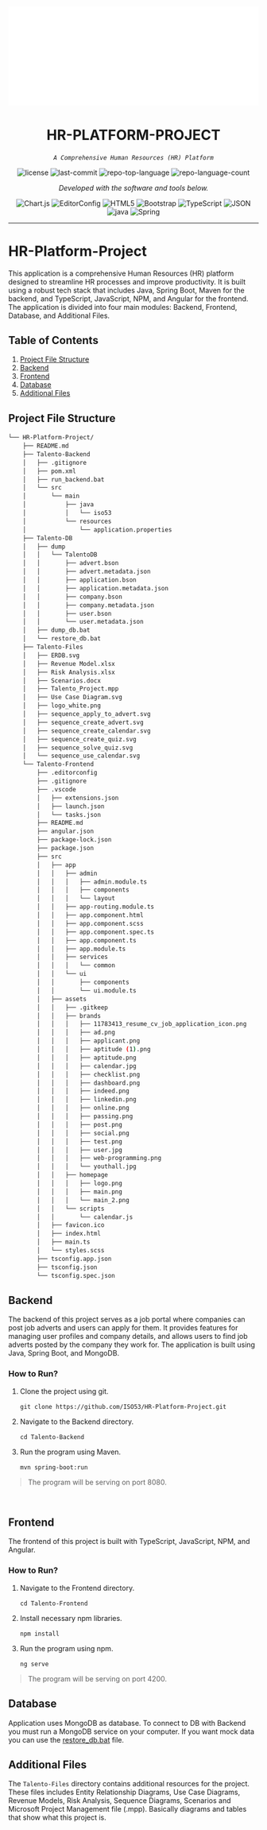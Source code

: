 <p align="center">
  <img src="Talento-Files/logo_white.png"/>
</p>
<p align="center">
    <h1 align="center">HR-PLATFORM-PROJECT</h1>
</p>
<p align="center">
    <em><code>A Comprehensive Human Resources (HR) Platform</code></em>
</p>
<p align="center">
	<img src="https://img.shields.io/github/license/ISO53/HR-Platform-Project?style=flat&color=0080ff" alt="license">
	<img src="https://img.shields.io/github/last-commit/ISO53/HR-Platform-Project?style=flat&logo=git&logoColor=white&color=0080ff" alt="last-commit">
	<img src="https://img.shields.io/github/languages/top/ISO53/HR-Platform-Project?style=flat&color=0080ff" alt="repo-top-language">
	<img src="https://img.shields.io/github/languages/count/ISO53/HR-Platform-Project?style=flat&color=0080ff" alt="repo-language-count">
<p>
<p align="center">
		<em>Developed with the software and tools below.</em>
</p>
<p align="center">
	<img src="https://img.shields.io/badge/Chart.js-FF6384.svg?style=flat&logo=chartdotjs&logoColor=white" alt="Chart.js">
	<img src="https://img.shields.io/badge/EditorConfig-FEFEFE.svg?style=flat&logo=EditorConfig&logoColor=black" alt="EditorConfig">
	<img src="https://img.shields.io/badge/HTML5-E34F26.svg?style=flat&logo=HTML5&logoColor=white" alt="HTML5">
	<img src="https://img.shields.io/badge/Bootstrap-7952B3.svg?style=flat&logo=Bootstrap&logoColor=white" alt="Bootstrap">
	<img src="https://img.shields.io/badge/TypeScript-3178C6.svg?style=flat&logo=TypeScript&logoColor=white" alt="TypeScript">
	<img src="https://img.shields.io/badge/JSON-000000.svg?style=flat&logo=JSON&logoColor=white" alt="JSON">
	<img src="https://img.shields.io/badge/java-%23ED8B00.svg?style=flat&logo=openjdk&logoColor=white" alt="java">
	<img src="https://img.shields.io/badge/Spring-000000.svg?style=flat&logo=Spring&logoColor=white" alt="Spring">
</p>
<hr>

# HR-Platform-Project

This application is a comprehensive Human Resources (HR) platform designed to streamline HR processes and improve productivity. It is built using a robust tech stack that includes Java, Spring Boot, Maven for the backend, and TypeScript, JavaScript, NPM, and Angular for the frontend. The application is divided into four main modules: Backend, Frontend, Database, and Additional Files.

## Table of Contents

1. [Project File Structure](#project-file-structure)
2. [Backend](#backend)
3. [Frontend](#frontend)
4. [Database](#database)
5. [Additional Files](#additional-files)

## Project File Structure

```sh
└── HR-Platform-Project/
    ├── README.md
    ├── Talento-Backend
    │   ├── .gitignore
    │   ├── pom.xml
    │   ├── run_backend.bat
    │   └── src
    │       └── main
    │           ├── java
    │           │   └── iso53
    │           └── resources
    │               └── application.properties
    ├── Talento-DB
    │   ├── dump
    │   │   └── TalentoDB
    │   │       ├── advert.bson
    │   │       ├── advert.metadata.json
    │   │       ├── application.bson
    │   │       ├── application.metadata.json
    │   │       ├── company.bson
    │   │       ├── company.metadata.json
    │   │       ├── user.bson
    │   │       └── user.metadata.json
    │   ├── dump_db.bat
    │   └── restore_db.bat
    ├── Talento-Files
    │   ├── ERDB.svg
    │   ├── Revenue Model.xlsx
    │   ├── Risk Analysis.xlsx
    │   ├── Scenarios.docx
    │   ├── Talento_Project.mpp
    │   ├── Use Case Diagram.svg
    │   ├── logo_white.png
    │   ├── sequence_apply_to_advert.svg
    │   ├── sequence_create_advert.svg
    │   ├── sequence_create_calendar.svg
    │   ├── sequence_create_quiz.svg
    │   ├── sequence_solve_quiz.svg
    │   └── sequence_use_calendar.svg
    └── Talento-Frontend
        ├── .editorconfig
        ├── .gitignore
        ├── .vscode
        │   ├── extensions.json
        │   ├── launch.json
        │   └── tasks.json
        ├── README.md
        ├── angular.json
        ├── package-lock.json
        ├── package.json
        ├── src
        │   ├── app
        │   │   ├── admin
        │   │   │   ├── admin.module.ts
        │   │   │   ├── components
        │   │   │   └── layout
        │   │   ├── app-routing.module.ts
        │   │   ├── app.component.html
        │   │   ├── app.component.scss
        │   │   ├── app.component.spec.ts
        │   │   ├── app.component.ts
        │   │   ├── app.module.ts
        │   │   ├── services
        │   │   │   └── common
        │   │   └── ui
        │   │       ├── components
        │   │       └── ui.module.ts
        │   ├── assets
        │   │   ├── .gitkeep
        │   │   ├── brands
        │   │   │   ├── 11783413_resume_cv_job_application_icon.png
        │   │   │   ├── ad.png
        │   │   │   ├── applicant.png
        │   │   │   ├── aptitude (1).png
        │   │   │   ├── aptitude.png
        │   │   │   ├── calendar.jpg
        │   │   │   ├── checklist.png
        │   │   │   ├── dashboard.png
        │   │   │   ├── indeed.png
        │   │   │   ├── linkedin.png
        │   │   │   ├── online.png
        │   │   │   ├── passing.png
        │   │   │   ├── post.png
        │   │   │   ├── social.png
        │   │   │   ├── test.png
        │   │   │   ├── user.jpg
        │   │   │   ├── web-programming.png
        │   │   │   └── youthall.jpg
        │   │   ├── homepage
        │   │   │   ├── logo.png
        │   │   │   ├── main.png
        │   │   │   └── main_2.png
        │   │   └── scripts
        │   │       └── calendar.js
        │   ├── favicon.ico
        │   ├── index.html
        │   ├── main.ts
        │   └── styles.scss
        ├── tsconfig.app.json
        ├── tsconfig.json
        └── tsconfig.spec.json
```

## Backend

The backend of this project serves as a job portal where companies can post job adverts and users can apply for them. It provides features for managing user profiles and company details, and allows users to find job adverts posted by the company they work for. The application is built using Java, Spring Boot, and MongoDB.

### How to Run?

1. Clone the project using git.

    ```shell
    git clone https://github.com/ISO53/HR-Platform-Project.git
    ```

2. Navigate to the Backend directory.

    ```shell
    cd Talento-Backend
    ```

3. Run the program using Maven.

    ```shell
    mvn spring-boot:run
    ```

> The program will be serving on port 8080.

<br>

## Frontend

The frontend of this project is built with TypeScript, JavaScript, NPM, and Angular.

### How to Run?

1. Navigate to the Frontend directory.

    ```shell
    cd Talento-Frontend
    ```
3. Install necessary npm libraries.

    ```shell
    npm install
    ```
2. Run the program using npm.

    ```shell
    ng serve
    ```

> The program will be serving on port 4200.

## Database

Application uses MongoDB as database. To connect to DB with Backend you must run a MongoDB service on your computer. If you want mock data you can use the [restore_db.bat](Talento-DB/restore_db.bat) file.

## Additional Files

The `Talento-Files` directory contains additional resources for the project. These files includes Entity Relationship Diagrams, Use Case Diagrams, Revenue Models, Risk Analysis, Sequence Diagrams, Scenarios and Microsoft Project Management file (.mpp). Basically diagrams and tables that show what this project is.
